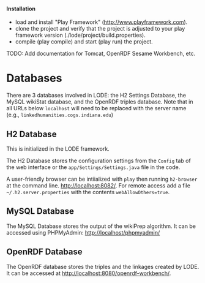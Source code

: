 #### Installation
* load and install "Play Framework" (http://www.playframework.com).
* clone the project and verify that the project is adjusted to your play framework version (./lode/project/build.properties).
* compile (play compile) and start (play run) the project.

TODO: Add documentation for Tomcat, OpenRDF Sesame Workbench, etc.

# Databases
There are 3 databases involved in LODE: the H2 Settings Database, the MySQL wikiStat database, and the OpenRDF triples database. Note that in all URLs below `localhost` will need to be replaced with the server name (e.g., `linkedhumanities.cogs.indiana.edu`)

## H2 Database
This is initialized in the LODE framework.

The H2 Database stores the configuration settings from the `Config` tab of the web interface or the `app/Settings/Settings.java` file in the code.
 
A user-friendly browser can be intiialized with `play` then running `h2-browser` at the command line. [http://localhost:8082/](http://localhost:8082/). For remote access add a file `~/.h2.server.properties` with the contents `webAllowOthers=true`.

## MySQL Database
The MySQL Database stores the output of the wikiPrep algorithm. It can be accessed using PHPMyAdmin: [http://localhost/phpmyadmin/](http://localhost/phpmyadmin/)

## OpenRDF Database
The OpenRDF database stores the triples and the linkages created by LODE. It can be accessed at [http://localhost:8080/openrdf-workbench/](http://localhost:8080/openrdf-workbench/).
